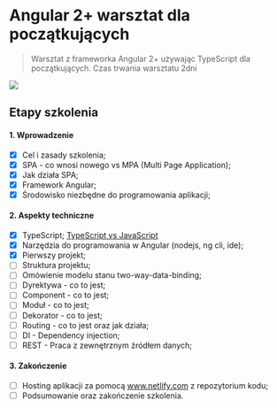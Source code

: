 # Angular 2+ warsztat dla początkujących
> Warsztat z frameworka Angular 2+ używając TypeScript dla początkujących. 
> Czas trwania warsztatu 2dni

![](https://www.techcronus.com/wp-content/uploads/2019/07/Why-Angular-Is-The-Best-Framework-For-Web-App-Development-What-makes-Angular-a-great-framework_.png)

## Etapy szkolenia 

#### 1. Wprowadzenie 
* [x] Cel i zasady szkolenia;
* [x] SPA - co wnosi nowego vs MPA (Multi Page Application);
* [x] Jak działa SPA;
* [x] Framework Angular;
* [x] Środowisko niezbędne do programowania aplikacji;

#### 2. Aspekty techniczne 
* [x] TypeScript; [TypeScript vs JavaScript](https://github.com/CrisBogucki/TypeScript_vs_JavaScript)
* [x] Narzędzia do programowania w Angular (nodejs, ng cli, ide);
* [x] Pierwszy projekt;
* [ ] Struktura projektu;
* [ ] Omówienie modelu stanu two-way-data-binding;
* [ ] Dyrektywa - co to jest;
* [ ] Component - co to jest;
* [ ] Moduł - co to jest; 
* [ ] Dekorator - co to jest;
* [ ] Routing - co to jest oraz jak działa;
* [ ] DI - Dependency injection;
* [ ] REST - Praca z zewnętrznym źródłem danych;

#### 3. Zakończenie 
* [ ] Hosting aplikacji za pomocą www.netlify.com  z repozytorium kodu;
* [ ] Podsumowanie oraz zakończenie szkolenia.
